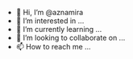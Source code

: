 - 👋 Hi, I’m @aznamira
- 👀 I’m interested in ...
- 🌱 I’m currently learning ...
- 💞️ I’m looking to collaborate on ...
- 📫 How to reach me ...

<!---
aznamira/aznamira is a ✨ special ✨ repository because its `README.md` (this file) appears on your GitHub profile.
You can click the Preview link to take a look at your changes.
--->
